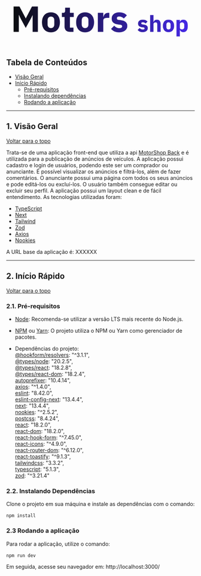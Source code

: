 ![MotorsShop](src/assets/motorsshop.png)

## Tabela de Conteúdos

- [Visão Geral](#1-visão-geral)
- [Início Rápido](#2-início-rápido)
  - [Pré-requisitos](#21-pré-requisitos)
  - [Instalando dependências](#22-instalando-dependências)
  - [Rodando a aplicação](#23-rodando-a-aplicação)

---

## 1. Visão Geral

[ Voltar para o topo ](#tabela-de-conteúdos)

Trata-se de uma aplicação front-end que utiliza a api [MotorShop Back](#https://github.com/m6-t14-grupo35/motor-shop-back) e é utilizada para a publicação de anúncios de veículos. A aplicação possui cadastro e login de usuários, podendo este ser um comprador ou anunciante. É possível visualizar os anúncios e filtrá-los, além de fazer comentários. O anunciante possui uma página com todos os seus anúncios e pode editá-los ou excluí-los. O usuário também consegue editar ou excluir seu perfil. A aplicação possui um layout clean e de fácil entendimento. As tecnologias utilizadas foram:

- [TypeScript](https://www.typescriptlang.org/)
- [Next](https://nextjs.org/)
- [Tailwind](https://tailwindcss.com/)
- [Zod](https://zod.dev/)
- [Axios](https://axios-http.com/ptbr/docs/intro)
- [Nookies](https://www.npmjs.com/package/nookies)

A URL base da aplicação é: XXXXXX

---

## 2. Início Rápido

[ Voltar para o topo ](#tabela-de-conteúdos)

### 2.1. Pré-requisitos

- [Node](https://nodejs.org/en):
  Recomenda-se utilizar a versão LTS mais recente do Node.js.

- [NPM](https://www.npmjs.com/) ou [Yarn](https://yarnpkg.com/):
  O projeto utiliza o NPM ou Yarn como gerenciador de pacotes.

- Dependências do projeto:  
  [@hookform/resolvers](https://www.npmjs.com/package/@hookform/resolvers): "^3.1.1",  
  [@types/node](https://www.npmjs.com/package/@types/node): "20.2.5",  
  [@types/react](https://www.npmjs.com/package/@types/react): "18.2.8",  
  [@types/react-dom](https://www.npmjs.com/package/@types/react-dom): "18.2.4",  
  [autoprefixer](https://www.npmjs.com/package/autoprefixer): "10.4.14",  
  [axios](https://axios-http.com/ptbr/docs/intro): "^1.4.0",  
  [eslint](https://www.npmjs.com/package/eslint): "8.42.0",  
  [eslint-config-next](https://www.npmjs.com/package/eslint-config-next): "13.4.4",  
  [next](https://nextjs.org/): "13.4.4",  
  [nookies](https://www.npmjs.com/package/nookies): "^2.5.2",  
  [postcss](https://postcss.org/): "8.4.24",  
  [react](https://react.dev/): "18.2.0",  
  [react-dom](https://www.npmjs.com/package/react-dom): "18.2.0",  
  [react-hook-form](https://react-hook-form.com/): "^7.45.0",  
  [react-icons](https://react-icons.github.io/react-icons/): "^4.9.0",  
  [react-router-dom](https://reactrouter.com/en/main): "^6.12.0",  
  [react-toastify](https://fkhadra.github.io/react-toastify/introduction): "^9.1.3",  
  [tailwindcss](https://tailwindcss.com/): "3.3.2",  
  [typescript](https://www.typescriptlang.org/): "5.1.3",  
  [zod](https://zod.dev/): "^3.21.4"

### 2.2. Instalando Dependências

Clone o projeto em sua máquina e instale as dependências com o comando:

```shell
npm install
```

### 2.3 Rodando a aplicação

Para rodar a aplicação, utilize o comando:

```
npm run dev
```

Em seguida, acesse seu navegador em: http://localhost:3000/

